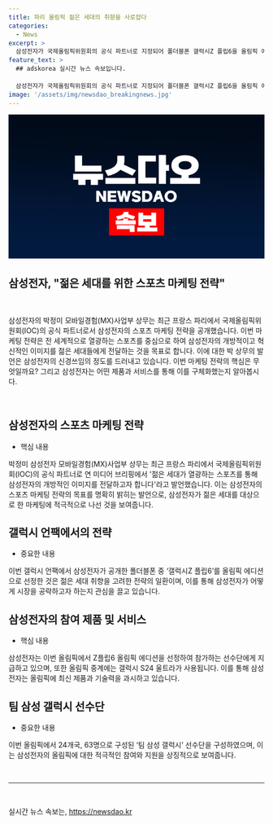 ```yaml
---
title: 파리 올림픽 젊은 세대의 취향을 사로잡다
categories:
  - News
excerpt: >
  삼성전자가 국제올림픽위원회의 공식 파트너로 지정되어 폴더블폰 갤럭시Z 플립6을 올림픽 에디션으로 출시했다. 또한, 올림픽에 참가하는 선수단에게 이 제품을 배포하고, 올림픽 중계에는 갤럭시 S24 울트라를 활용하며 팀 삼성 갤럭시 선수단을 구성했다. 이를 통해 삼성전자는 젊은 세대의 스포츠 열정을 반영하고 개방적인 이미지를 전달하고자 한다.
feature_text: >
  ## adskorea 실시간 뉴스 속보입니다.

  삼성전자가 국제올림픽위원회의 공식 파트너로 지정되어 폴더블폰 갤럭시Z 플립6을 올림픽 에디션으로 출시했다. 또한, 올림픽에 참가하는 선수단에게 이 제품을 배포하고, 올림픽 중계에는 갤럭시 S24 울트라를 활용하며 팀 삼성 갤럭시 선수단을 구성했다. 이를 통해 삼성전자는 젊은 세대의 스포츠 열정을 반영하고 개방적인 이미지를 전달하고자 한다.
image: '/assets/img/newsdao_breakingnews.jpg'
---
```


<p><img src="/assets/img/newsdao_breakingnews.jpg" alt="adskorea 속보" /></p>

<h2>삼성전자, "젊은 세대를 위한 스포츠 마케팅 전략"</h2>

<p data-ke-size="size16">&nbsp;</p>

<p>삼성전자의 박정미 모바일경험(MX)사업부 상무는 최근 프랑스 파리에서 국제올림픽위원회(IOC)의 공식 파트너로서 삼성전자의 스포츠 마케팅 전략을 공개했습니다. 이번 마케팅 전략은 전 세계적으로 열광하는 스포츠를 중심으로 하여 삼성전자의 개방적이고 혁신적인 이미지를 젊은 세대들에게 전달하는 것을 목표로 합니다. 이에 대한 박 상무의 발언은 삼성전자의 신경쓰임의 정도를 드러내고 있습니다. 이번 마케팅 전략의 핵심은 무엇일까요? 그리고 삼성전자는 어떤 제품과 서비스를 통해 이를 구체화했는지 알아봅시다.</p>

<p data-ke-size="size16">&nbsp;</p>

<h2 data-ke-size="size26">삼성전자의 스포츠 마케팅 전략</h2>

<ul>
    <li>핵심 내용</li>
</ul>

<p data-ke-size="size16">박정미 삼성전자 모바일경험(MX)사업부 상무는 최근 프랑스 파리에서 국제올림픽위원회(IOC)의 공식 파트너로 연 미디어 브리핑에서 '젊은 세대가 열광하는 스포츠를 통해 삼성전자의 개방적인 이미지를 전달하고자 합니다'라고 발언했습니다. 이는 삼성전자의 스포츠 마케팅 전략의 목표를 명확히 밝히는 발언으로, 삼성전자가 젊은 세대를 대상으로 한 마케팅에 적극적으로 나선 것을 보여줍니다.</p>

<h2 data-ke-size="size26">갤럭시 언팩에서의 전략</h2>

<ul>
    <li>중요한 내용</li>
</ul>

<p data-ke-size="size16">이번 갤럭시 언팩에서 삼성전자가 공개한 폴더블폰 중 ‘갤럭시Z 플립6’를 올림픽 에디션으로 선정한 것은 젊은 세대 취향을 고려한 전략의 일환이며, 이를 통해 삼성전자가 어떻게 시장을 공략하고자 하는지 관심을 끌고 있습니다.</p>

<h2 data-ke-size="size26">삼성전자의 참여 제품 및 서비스</h2>

<ul>
    <li>핵심 내용</li>
</ul>

<p data-ke-size="size16">삼성전자는 이번 올림픽에서 Z플립6 올림픽 에디션을 선정하여 참가하는 선수단에게 지급하고 있으며, 또한 올림픽 중계에는 갤럭시 S24 울트라가 사용됩니다. 이를 통해 삼성전자는 올림픽에 최신 제품과 기술력을 과시하고 있습니다.</p>

<h2 data-ke-size="size26">팀 삼성 갤럭시 선수단</h2>

<ul>
    <li>중요한 내용</li>
</ul>

<p data-ke-size="size16">이번 올림픽에서 24개국, 63명으로 구성된 ‘팀 삼성 갤럭시’ 선수단을 구성하였으며, 이는 삼성전자의 올림픽에 대한 적극적인 참여와 지원을 상징적으로 보여줍니다.</p>

<p data-ke-size="size16">&nbsp;</p>

<hr>

<p data-ke-size="size16">&nbsp;</p>
실시간 뉴스 속보는, <a href="https://newsdao.kr" rel="dofollow">https://newsdao.kr</a>


